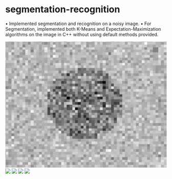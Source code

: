 # segmentation-recognition

•	Implemented segmentation and recognition on a noisy image.
•	For Segmentation, implemented both K-Means and Expectation-Maximization algorithms on the image in C++ without using default methods provided.

![](images/Original_Image.png)
![](images/kemans.png)
![](images/em.png)
![](images/canny.png)
![](images/hough.png)
